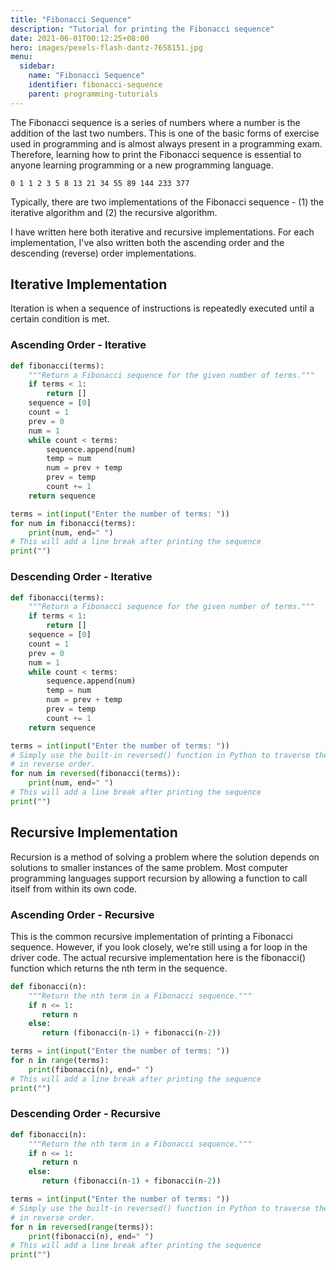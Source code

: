 ```yaml
---
title: "Fibonacci Sequence"
description: "Tutorial for printing the Fibonacci sequence"
date: 2021-06-01T00:12:25+08:00
hero: images/pexels-flash-dantz-7658151.jpg
menu:
  sidebar:
    name: "Fibonacci Sequence"
    identifier: fibonacci-sequence
    parent: programming-tutorials
---
```


The Fibonacci sequence is a series of numbers where a number is the addition
of the last two numbers. This is one of the basic forms of exercise used in
programming and is almost always present in a programming exam. Therefore,
learning how to print the Fibonacci sequence is essential to anyone learning
programming or a new programming language.

`0 1 1 2 3 5 8 13 21 34 55 89 144 233 377`

Typically, there are two implementations of the Fibonacci sequence - (1) the
iterative algorithm and (2) the recursive algorithm.

I have written here both iterative and recursive implementations. For each
implementation, I've also written both the ascending order and the descending
(reverse) order implementations.

## Iterative Implementation

Iteration is when a sequence of instructions is repeatedly executed until a
certain condition is met.

### Ascending Order - Iterative

```python
def fibonacci(terms):
    """Return a Fibonacci sequence for the given number of terms."""
    if terms < 1:
        return []
    sequence = [0]
    count = 1
    prev = 0
    num = 1
    while count < terms:
        sequence.append(num)
        temp = num
        num = prev + temp
        prev = temp
        count += 1
    return sequence

terms = int(input("Enter the number of terms: "))
for num in fibonacci(terms):
    print(num, end=" ")
# This will add a line break after printing the sequence
print("")
```

### Descending Order - Iterative

```python
def fibonacci(terms):
    """Return a Fibonacci sequence for the given number of terms."""
    if terms < 1:
        return []
    sequence = [0]
    count = 1
    prev = 0
    num = 1
    while count < terms:
        sequence.append(num)
        temp = num
        num = prev + temp
        prev = temp
        count += 1
    return sequence

terms = int(input("Enter the number of terms: "))
# Simply use the built-in reversed() function in Python to traverse the list
# in reverse order.
for num in reversed(fibonacci(terms)):
    print(num, end=" ")
# This will add a line break after printing the sequence
print("")
```

## Recursive Implementation

Recursion is a method of solving a problem where the solution depends on
solutions to smaller instances of the same problem. Most computer programming
languages support recursion by allowing a function to call itself from within
its own code.

### Ascending Order - Recursive

This is the common recursive implementation of printing a Fibonacci sequence.
However, if you look closely, we're still using a for loop in the driver code.
The actual recursive implementation here is the fibonacci() function which
returns the nth term in the sequence.

```python
def fibonacci(n):
    """Return the nth term in a Fibonacci sequence."""
    if n <= 1:
       return n
    else:
       return (fibonacci(n-1) + fibonacci(n-2))

terms = int(input("Enter the number of terms: "))
for n in range(terms):
    print(fibonacci(n), end=" ")
# This will add a line break after printing the sequence
print("")
```

### Descending Order - Recursive

```python
def fibonacci(n):
    """Return the nth term in a Fibonacci sequence."""
    if n <= 1:
       return n
    else:
       return (fibonacci(n-1) + fibonacci(n-2))

terms = int(input("Enter the number of terms: "))
# Simply use the built-in reversed() function in Python to traverse the list
# in reverse order.
for n in reversed(range(terms)):
    print(fibonacci(n), end=" ")
# This will add a line break after printing the sequence
print("")
```
